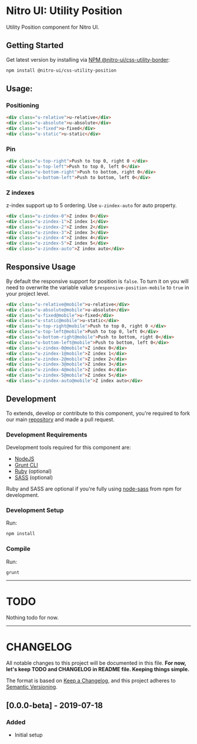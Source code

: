 # Nitro UI: Utility Position

Utility Position component for Nitro UI.

## Getting Started

Get latest version by installing via [NPM @nitro-ui/css-utility-border](https://www.npmjs.com/package/@nitro-ui/css-utility-border):

```sh
npm install @nitro-ui/css-utility-position
```

## Usage:

### Positioning
```html
<div class="u-relative">u-relative</div>
<div class="u-absolute">u-absolute</div>
<div class="u-fixed">u-fixed</div>
<div class="u-static">u-static</div>
```

### Pin
```html
<div class="u-top-right">Push to top 0, right 0 </div>
<div class="u-top-left">Push to top 0, left 0</div>
<div class="u-bottom-right">Push to bottom, right 0</div>
<div class="u-bottom-left">Push to bottom, left 0</div>
```

### Z indexes

z-index support up to 5 ordering. Use `u-zindex-auto` for auto property.

```html
<div class="u-zindex-0">Z index 0</div>
<div class="u-zindex-1">Z index 1</div>
<div class="u-zindex-2">Z index 2</div>
<div class="u-zindex-3">Z index 3</div>
<div class="u-zindex-4">Z index 4</div>
<div class="u-zindex-5">Z index 5</div>
<div class="u-zindex-auto">Z index auto</div>
```

## Responsive Usage

By default the responsive support for position is `false`. To turn it on you will need to overwrite the variable value `$responsive-position-mobile` to `true` in your project level.

```html
<div class="u-relative@mobile">u-relative</div>
<div class="u-absolute@mobile">u-absolute</div>
<div class="u-fixed@mobile">u-fixed</div>
<div class="u-static@mobile">u-static</div>
<div class="u-top-right@mobile">Push to top 0, right 0 </div>
<div class="u-top-left@mobile">Push to top 0, left 0</div>
<div class="u-bottom-right@mobile">Push to bottom, right 0</div>
<div class="u-bottom-left@mobile">Push to bottom, left 0</div>
<div class="u-zindex-0@mobile">Z index 0</div>
<div class="u-zindex-1@mobile">Z index 1</div>
<div class="u-zindex-2@mobile">Z index 2</div>
<div class="u-zindex-3@mobile">Z index 3</div>
<div class="u-zindex-4@mobile">Z index 4</div>
<div class="u-zindex-5@mobile">Z index 5</div>
<div class="u-zindex-auto@mobile">Z index auto</div>
```

## Development

To extends, develop or contribute to this component, you're required to fork our main [repository](https://github.com/icarasia-engineering/nitro-ui) and made a pull request.

### Development Requirements

Development tools required for this component are:

- [NodeJS](https://nodejs.org/en/)
- [Grunt CLI](https://gruntjs.com)
- [Ruby](https://www.ruby-lang.org/en/) (optional)
- [SASS](https://sass-lang.com) (optional)

Ruby and SASS are optional if you're fully using [node-sass](https://github.com/sass/node-sass) from npm for development.

### Development Setup

Run:

```sh
npm install
```

### Compile

Run:

```sh
grunt
```
---

# TODO

Nothing todo for now.

---

# CHANGELOG

All notable changes to this project will be documented in this file. **For now, let's keep TODO and CHANGELOG in README file. Keeping things simple.**

The format is based on [Keep a Changelog](https://keepachangelog.com/en/1.0.0/),
and this project adheres to [Semantic Versioning](https://semver.org/spec/v2.0.0.html).

## [0.0.0-beta] - 2019-07-18
### Added
- Initial setup
